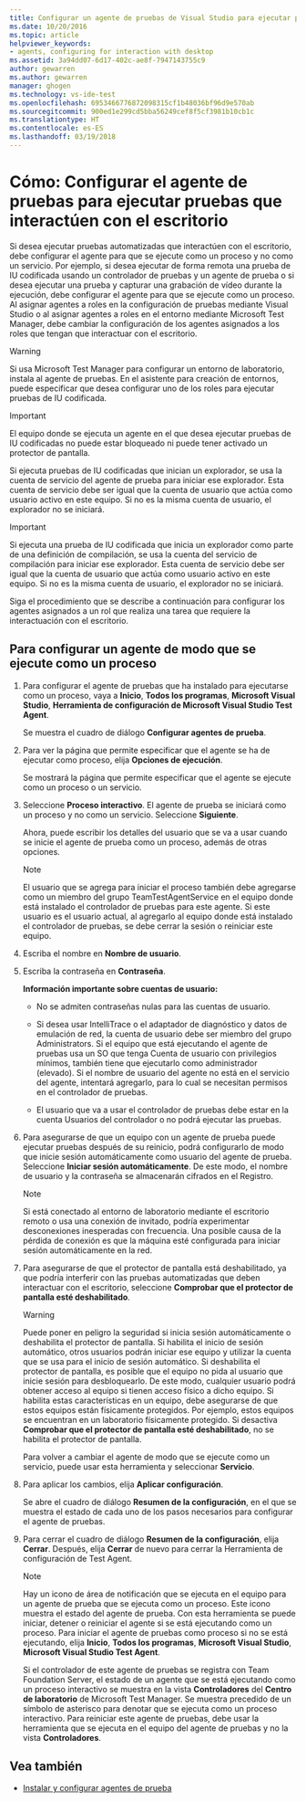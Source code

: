 ```yaml
---
title: Configurar un agente de pruebas de Visual Studio para ejecutar pruebas que interactúen con el escritorio | Microsoft Docs
ms.date: 10/20/2016
ms.topic: article
helpviewer_keywords:
- agents, configuring for interaction with desktop
ms.assetid: 3a94dd07-6d17-402c-ae8f-7947143755c9
author: gewarren
ms.author: gewarren
manager: ghogen
ms.technology: vs-ide-test
ms.openlocfilehash: 6953466776872098315cf1b48036bf96d9e570ab
ms.sourcegitcommit: 900ed1e299cd5bba56249cef8f5cf3981b10cb1c
ms.translationtype: HT
ms.contentlocale: es-ES
ms.lasthandoff: 03/19/2018
---
```

# <a name="how-to-set-up-your-test-agent-to-run-tests-that-interact-with-the-desktop"></a>Cómo: Configurar el agente de pruebas para ejecutar pruebas que interactúen con el escritorio

Si desea ejecutar pruebas automatizadas que interactúen con el escritorio, debe configurar el agente para que se ejecute como un proceso y no como un servicio. Por ejemplo, si desea ejecutar de forma remota una prueba de IU codificada usando un controlador de pruebas y un agente de prueba o si desea ejecutar una prueba y capturar una grabación de vídeo durante la ejecución, debe configurar el agente para que se ejecute como un proceso. Al asignar agentes a roles en la configuración de pruebas mediante Visual Studio o al asignar agentes a roles en el entorno mediante Microsoft Test Manager, debe cambiar la configuración de los agentes asignados a los roles que tengan que interactuar con el escritorio.

> [!WARNING]
> Si usa Microsoft Test Manager para configurar un entorno de laboratorio, instala al agente de pruebas. En el asistente para creación de entornos, puede especificar que desea configurar uno de los roles para ejecutar pruebas de IU codificada.

> [!IMPORTANT]
> El equipo donde se ejecuta un agente en el que desea ejecutar pruebas de IU codificadas no puede estar bloqueado ni puede tener activado un protector de pantalla.

Si ejecuta pruebas de IU codificadas que inician un explorador, se usa la cuenta de servicio del agente de prueba para iniciar ese explorador. Esta cuenta de servicio debe ser igual que la cuenta de usuario que actúa como usuario activo en este equipo. Si no es la misma cuenta de usuario, el explorador no se iniciará.

> [!IMPORTANT]
> Si ejecuta una prueba de IU codificada que inicia un explorador como parte de una definición de compilación, se usa la cuenta del servicio de compilación para iniciar ese explorador. Esta cuenta de servicio debe ser igual que la cuenta de usuario que actúa como usuario activo en este equipo. Si no es la misma cuenta de usuario, el explorador no se iniciará.

 Siga el procedimiento que se describe a continuación para configurar los agentes asignados a un rol que realiza una tarea que requiere la interactuación con el escritorio.

## <a name="to-set-up-an-agent-to-run-as-a-process"></a>Para configurar un agente de modo que se ejecute como un proceso

1.  Para configurar el agente de pruebas que ha instalado para ejecutarse como un proceso, vaya a **Inicio**, **Todos los programas**, **Microsoft Visual Studio**, **Herramienta de configuración de Microsoft Visual Studio Test Agent**.

     Se muestra el cuadro de diálogo **Configurar agentes de prueba**.

2.  Para ver la página que permite especificar que el agente se ha de ejecutar como proceso, elija **Opciones de ejecución**.

     Se mostrará la página que permite especificar que el agente se ejecute como un proceso o un servicio.

3.  Seleccione **Proceso interactivo**. El agente de prueba se iniciará como un proceso y no como un servicio. Seleccione **Siguiente**.

     Ahora, puede escribir los detalles del usuario que se va a usar cuando se inicie el agente de prueba como un proceso, además de otras opciones.

    > [!NOTE]
    > El usuario que se agrega para iniciar el proceso también debe agregarse como un miembro del grupo TeamTestAgentService en el equipo donde está instalado el controlador de pruebas para este agente. Si este usuario es el usuario actual, al agregarlo al equipo donde está instalado el controlador de pruebas, se debe cerrar la sesión o reiniciar este equipo.

4.  Escriba el nombre en **Nombre de usuario**.

5.  Escriba la contraseña en **Contraseña**.

     **Información importante sobre cuentas de usuario:**

    -   No se admiten contraseñas nulas para las cuentas de usuario.

    -   Si desea usar IntelliTrace o el adaptador de diagnóstico y datos de emulación de red, la cuenta de usuario debe ser miembro del grupo Administrators. Si el equipo que está ejecutando el agente de pruebas usa un SO que tenga Cuenta de usuario con privilegios mínimos, también tiene que ejecutarlo como administrador (elevado). Si el nombre de usuario del agente no está en el servicio del agente, intentará agregarlo, para lo cual se necesitan permisos en el controlador de pruebas.

    -   El usuario que va a usar el controlador de pruebas debe estar en la cuenta Usuarios del controlador o no podrá ejecutar las pruebas.

6.  Para asegurarse de que un equipo con un agente de prueba puede ejecutar pruebas después de su reinicio, podrá configurarlo de modo que inicie sesión automáticamente como usuario del agente de prueba. Seleccione **Iniciar sesión automáticamente**. De este modo, el nombre de usuario y la contraseña se almacenarán cifrados en el Registro.

    > [!NOTE]
    > Si está conectado al entorno de laboratorio mediante el escritorio remoto o usa una conexión de invitado, podría experimentar desconexiones inesperadas con frecuencia. Una posible causa de la pérdida de conexión es que la máquina esté configurada para iniciar sesión automáticamente en la red.

7.  Para asegurarse de que el protector de pantalla está deshabilitado, ya que podría interferir con las pruebas automatizadas que deben interactuar con el escritorio, seleccione **Comprobar que el protector de pantalla esté deshabilitado**.

    > [!WARNING]
    > Puede poner en peligro la seguridad si inicia sesión automáticamente o deshabilita el protector de pantalla. Si habilita el inicio de sesión automático, otros usuarios podrán iniciar ese equipo y utilizar la cuenta que se usa para el inicio de sesión automático. Si deshabilita el protector de pantalla, es posible que el equipo no pida al usuario que inicie sesión para desbloquearlo. De este modo, cualquier usuario podrá obtener acceso al equipo si tienen acceso físico a dicho equipo. Si habilita estas características en un equipo, debe asegurarse de que estos equipos están físicamente protegidos. Por ejemplo, estos equipos se encuentran en un laboratorio físicamente protegido. Si desactiva **Comprobar que el protector de pantalla esté deshabilitado**, no se habilita el protector de pantalla.

     Para volver a cambiar el agente de modo que se ejecute como un servicio, puede usar esta herramienta y seleccionar **Servicio**.

8.  Para aplicar los cambios, elija **Aplicar configuración**.

     Se abre el cuadro de diálogo **Resumen de la configuración**, en el que se muestra el estado de cada uno de los pasos necesarios para configurar el agente de pruebas.

9. Para cerrar el cuadro de diálogo **Resumen de la configuración**, elija **Cerrar**. Después, elija **Cerrar** de nuevo para cerrar la Herramienta de configuración de Test Agent.

    > [!NOTE]
    > Hay un icono de área de notificación que se ejecuta en el equipo para un agente de prueba que se ejecuta como un proceso. Este icono muestra el estado del agente de prueba. Con esta herramienta se puede iniciar, detener o reiniciar el agente si se está ejecutando como un proceso. Para iniciar el agente de pruebas como proceso si no se está ejecutando, elija **Inicio**, **Todos los programas**, **Microsoft Visual Studio**, **Microsoft Visual Studio Test Agent**.

     Si el controlador de este agente de pruebas se registra con Team Foundation Server, el estado de un agente que se está ejecutando como un proceso interactivo se muestra en la vista **Controladores** del **Centro de laboratorio** de Microsoft Test Manager. Se muestra precedido de un símbolo de asterisco para denotar que se ejecuta como un proceso interactivo. Para reiniciar este agente de pruebas, debe usar la herramienta que se ejecuta en el equipo del agente de pruebas y no la vista **Controladores**.

## <a name="see-also"></a>Vea también

- [Instalar y configurar agentes de prueba](../test/lab-management/install-configure-test-agents.md)
